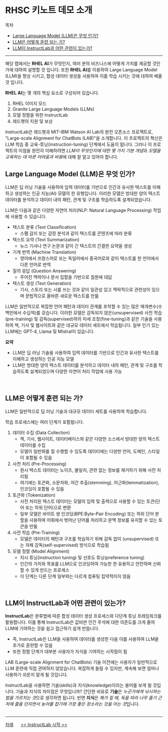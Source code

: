 # RHSC 키노트 데모 소개

목차
* [Large Language Model (LLM)은 무엇 인가?](./introdution-of-lab.md#large-language-model-llm은-무엇-인가)<br>
* [LLM은 어떻게 훈련 되는 가?](./introdution-of-lab.md#llm은-어떻게-훈련-되는-가)<br>
* [LLM이 InstructLab과 어떤 관련이 있는가?](./introdution-of-lab.md#llm이-instructlab과-어떤-관련이-있는가)<br>

<hr>

해당 랩에서는 **RHEL AI**가 무엇인지, 여러 분의 비즈니스에 어떻게 가치를 제공할 것인가에 대하여 설명할 것 입니다. 또한 **RHEL AI**를 이용하여 Large Language Model (LLM)을 향상 시키고, 합성 데이터 생성을 사용하여 이를 학습 시키는 것에 대하여 배울 것 입니다.

**RHEL AI**는 몇 개의 핵심 요소로 구성되어 있습니다.
1. RHEL 이미지 모드
2. Granite Large Language Models (LLMs)
3. 모델 정렬을 위한 InstructLab
4. 레드햇의 지원 및 보상

InstructLab은 레드햇과 MIT-IBM Watson AI Lab의 완전 오픈소스 프로젝트로, "Large-scale Alignment for ChatBots (LAB)"을 소개합니다. 이 프로젝트의 혁신은 LLM 학습 중 교육-튜닝(instruction-tuning) 단계에서 도움이 됩니다. 그러나 이 프로젝트의 이점을 완전히 이해하려면 *LLM이 무엇인지에 대한 몇 가지 기본 개념*과 *모델을 교육하는 데 따른 어려움과 비용*에 대해 잘 알고 있어야 합니다.
<br>

## Large Language Model (LLM)은 무엇 인가?

LLM은 딥 러닝 기술을 사용하여 입력 데이터를 기반으로 인간과 유사한 텍스트를 이해하고 생성하는 인공 지능(AI) 모델의 한 유형입니다. 이러한 모델은 방대한 양의 텍스트 데이터를 분석하고 데이터 내의 패턴, 관계 및 구조를 학습하도록 설계되었습니다.

LLM은 다음과 같은 다양한 자연어 처리(NLP: Natural Language Processing) 작업에 사용할 수 있습니다.
* 텍스트 분류 (Text Classification)
  - 스팸 감지 또는 감정 분석과 같이 텍스트를 콘텐츠에 따라 분류
* 텍스트 요약 (Text Summarization)
  - 뉴스 기사나 연구 논문과 같이 긴 텍스트의 간결한 요약을 생성
* 기계 번역 (Machine Translation)
  - 영어에서 프랑스어로 또는 독일어에서 중국어로와 같이 텍스트를 한 언어에서 다른 언어로 번역
* 질의 응답 (Question Answering)
  - 주어진 맥락이나 문서 집합을 기반으로 질문에 대답
* 텍스트 생성 (Text Generation)
  - 기사, 스토리 또는 시를 쓰는 것과 같이 일관성 있고 맥락적으로 관련성이 있으며 문법적으로 올바른 새로운 텍스트를 만듦

LLM은 일반적으로 복잡한 언어 패턴과 데이터 관계를 포착할 수 있는 많은 매개변수(수백만에서 수십억)를 갖습니다. 이러한 모델은 감독되지 않은(unsupervised) 사전 학습(pre-training) 및 감독(supervised)하의 미세 조정(fine-tuning)과 같은 기술을 사용하여 책, 기사 및 웹사이트와 같은 대규모 데이터 세트에서 학습됩니다. 일부 인기 있는 LLM에는 GPT-4, Llama 및 Mistral이 있습니다.

**요약**
* LLM은 딥 러닝 기술을 사용하여 입력 데이터를 기반으로 인간과 유사한 텍스트를 이해하고 생성하는 인공 지능 모델
* LLM은 방대한 양의 텍스트 데이터를 분석하고 데이터 내의 패턴, 관계 및 구조를 학습하도록 설계되었으며 다양한 자연어 처리 작업에 사용 가능
<br>

## LLM은 어떻게 훈련 되는 가?

LLM은 일반적으로 딥 러닝 기술과 대규모 데이터 세트를 사용하여 학습합니다. 

학습 프로세스에는 여러 단계가 포함됩니다.
1. 데이터 수집 (Data Collection)
   - 책, 기사, 웹사이트, 데이터베이스와 같은 다양한 소스에서 방대한 양의 텍스트 데이터를 수집
   - 모델이 일반화를 잘 수행할 수 있도록 데이터에는 다양한 언어, 도메인, 스타일이 포함될 수 있음
2. 사전 처리 (Pre-Processing)
   - 원시 텍스트 데이터는 노이즈, 불일치, 관련 없는 정보를 제거하기 위해 사전 처리됨
   - 여기에는 토큰화, 소문자화, 어간 추출(stemming), 어근화(lemmatization), 인코딩이 포함될 수 있음
3. 토큰화 (Tokenization)
   - 사전 처리된 텍스트 데이터는 모델의 입력 및 출력으로 사용할 수 있는 토큰(단어 또는 하위 단어)으로 변환
   - 일부 모델은 바이트 쌍 인코딩(BPE:Byte-Pair Encoding) 또는 하위 단어 분할을 사용하여 어휘에서 벗어난 단어를 처리하고 문맥 정보를 유지할 수 있는 토큰을 만듦
4. 사전 학습 (Pre-Training)
   - 모델은 데이터의 패턴과 구조를 학습하기 위해 감독 없이 (unsupervised) 또는 자체 감독(self-supervised) 방식으로 학습됨
5. 모델 정렬 (Model Alignment)
   - 지시 튜닝(instruction tuning) 및 선호도 튜닝(preference tuning)
   - 인간의 가치와 목표를 LLM으로 인코딩하여 가능한 한 유용하고 안전하며 신뢰할 수 있게 만드는 프로세스
   - 이 단계는 다른 단계 일부와는 다르게 컴퓨팅 집약적이지 않음
<br>

## LLM이 InstructLab과 어떤 관련이 있는가?

**InstructLab**은 분류법에 따른 합성 데이터 생성 프로세스와 다단계 튜닝 프레임워크를 활용합니다. 이를 통해 InstructLab은 값비싼 인간 주석에 대한 의존도를 크게 줄여 LLM에 기여하는 것을 쉽고 접근하기 쉽게 만듭니다.
* 즉, InstructLab은 LLM을 사용하여 데이터를 생성한 다음 이를 사용하여 LLM을 추가로 훈련할 수 있음
* 또한 정렬 단계가 대부분 사용자가 지식을 기여하는 시작점이 됨

LAB (Large-scale Alignment for ChatBots) 기술 이전에는 사용자가 일반적으로 LLM 훈련에 직접 관여하지 않았습니다. 복잡하게 들릴 수 있지만, 계속해 보면 얼마나 사용하기 쉬운지 알게 될 것입니다.

InstructLab을 사용하면 기술(skills)과 지식(knowledge)이라는 용어를 보게 될 것입니다. 기술과 지식의 차이점은 무엇입니까? 간단한 비유로 **기술**은 *누군가에게 낚시하는 법을 가르치는 것*으로 생각하면 됩니다. 반면 **지식**은 *해가 질 때, 둑을 따라 나무 줄기 근처에 줄을 던지면서 농어를 잡기에 가장 좋은 장소라는 것을 아는 것*입니다.
<br>
<br>

------
[차례](../README.md) &nbsp;&nbsp;&nbsp;&nbsp; [>> InstructLab 시작 >>](./start-with-instructlab.md)